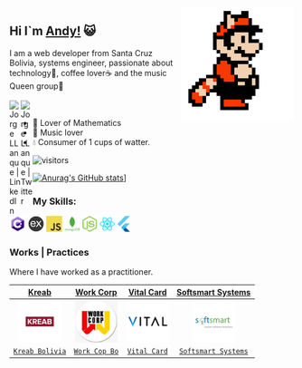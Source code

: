 <img align='right' src='https://github.com/xandyx2014/xandyx2014/blob/master/sprites/mario.gif' width='200"'>  



## Hi I`m [Andy!](https://github.com/xandyx2014) 😺

I am a web developer from Santa Cruz Bolivia, systems engineer, passionate about technology💞, coffee lover☕ and the music Queen group👑
<br/>
<br/>
<a href="https://www.linkedin.com/in/jorgellanque/">
  <img align="left" alt="Jorge LLanque | LinkedIn" width="20px" src="https://cdn.iconscout.com/icon/free/png-256/linkedin-2506794-2100694.png" />
</a>
<a href="https://twitter.com/codeforever">
  <img align="left" alt="Jorge LLanque | Twitter" width="21px" src="https://raw.githubusercontent.com/anuraghazra/anuraghazra/master/assets/twitter.svg" />
</a>
<br/>

- 🧮 Lover of Mathematics
- 🎸 Music lover
- 💧 Consumer of 1 cups of watter.  



![visitors](https://visitor-badge.glitch.me/badge?page_id=xandyx2014.visitor-badge)



[![Anurag's GitHub stats](https://github-readme-stats.vercel.app/api?username=xandyx2014&theme=radical)](https://github.com/anuraghazra/github-readme-stats)]

<h3 align="left">My Skills: </h3>
<p align="left">
  <img src='https://github.com/xandyx2014/xandyx2014/blob/master/skills/csharp.png' height='28px'>
  <img src='https://github.com/xandyx2014/xandyx2014/blob/master/skills/express.png'  height='28px'>
  <img src='https://github.com/xandyx2014/xandyx2014/blob/master/skills/javascript.jpg'  height='28px'>
  <img src='https://github.com/xandyx2014/xandyx2014/blob/master/skills/mongo.png'  height='28px'>
  <img src='https://github.com/xandyx2014/xandyx2014/blob/master/skills/nodejs.png'  height='28px'>
  <img src='https://github.com/xandyx2014/xandyx2014/blob/master/skills/react.png'  height='28px'>
  <img src='https://github.com/xandyx2014/xandyx2014/blob/master/skills/flutter.png' height='28px'>
</p>

<h3 align="left">Works | Practices</h3>
<p align="left">Where I have worked as a practitioner.</p>

| <a href="https://kreab.com/santa-cruz-de-la-sierra/" target="_blank">**Kreab**</a> | <a href="https://www.facebook.com/WorkCorp/" target="_blank">**Work Corp**</a> |<a href="https://www.facebook.com/WorkCorp/" target="_blank">**Vital Card**</a> | <a href="https://www.facebook.com/WorkCorp/" target="_blank">**Softsmart Systems**</a> |
|:---: | :---: | :---: | :---: |
| <img align='center' src='https://github.com/xandyx2014/xandyx2014/blob/master/projects/workcop.jpg' height='75px'> | <img align='center' src='https://github.com/xandyx2014/xandyx2014/blob/master/projects/workcop2.jpg' height='75px'> | <img align='center' src='https://github.com/xandyx2014/xandyx2014/blob/master/projects/vital.png' height='75px'> | <img align='center' src='https://github.com/xandyx2014/xandyx2014/blob/master/projects/soft.jpg' height='75px'> |
| <a href="https://kreab.com/santa-cruz-de-la-sierra/" target="_blank">`Kreab Bolivia`</a> | <a href="https://www.facebook.com/WorkCorp/" target="_blank">`Work Cop Bo`</a> | <a href="https://www.vitalcard.com/" target="_blank">`Vital Card`</a> | <a href="https://softsmartinc.com/" target="_blank">`Softsmart Systems`</a> 

